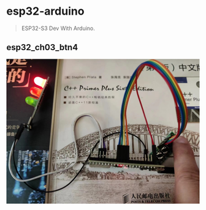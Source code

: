 # esp32-arduino

> ESP32-S3 Dev With Arduino.

## esp32_ch03_btn4

![esp32_ch03_btn4.jpg](esp32_ch03_btn4/esp32_ch03_btn4.jpg)
